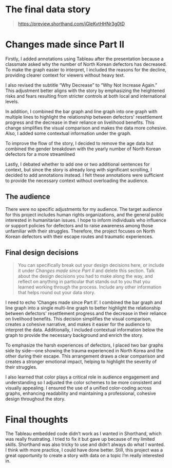 # The final data story
> https://preview.shorthand.com/jGleKvtHHNr3g0tD

# Changes made since Part II

Firstly, I added annotations using Tableau after the presentation because a classmate asked why the number of North Korean defectors has decreased. To make the graph easier to interpret, I included the reasons for the decline, providing clearer context for viewers without heavy text.

I also revised the subtitle “Why Decrease” to “Why Not Increase Again.” This adjustment better aligns with the story by emphasizing the heightened risks and fears resulting from stricter controls at both local and international levels.

In addition, I combined the bar graph and line graph into one graph with multiple lines to highlight the relationship between defectors' resettlement progress and the decrease in their reliance on livelihood benefits. This change simplifies the visual comparison and makes the data more cohesive. Also, I added some contextual information under the graph.

To improve the flow of the story, I decided to remove the age data but combined the gender breakdown with the yearly number of North Korean defectors for a more streamlined

Lastly, I debated whether to add one or two additional sentences for context, but since the story is already long with significant scrolling, I decided to add annotations instead. I felt these annotations were sufficient to provide the necessary context without overloading the audience.



## The audience

There were no specific adjustments for my audience. The target audience for this project includes human rights organizations, and the general public interested in humanitarian issues. I hope to inform individuals who influence or support policies for defectors and to raise awareness among those unfamiliar with their struggles. Therefore, the project focuses on North Korean defectors with their escape routes and traumatic experiences. 




## Final design decisions
> You can specifically break out your design decisions here, or include it under *Changes made since Part II* and delete this section. Talk about the design decisions you had to make along the way, and reflect on anything in particular that stands out to you that you learned working through the process.  Include any other information that helps round out your data story. 

I need to echo ‘Changes made since Part II’. I combined the bar graph and line graph into a single multi-line graph to better highlight the relationship between defectors' resettlement progress and the decrease in their reliance on livelihood benefits. This decision simplifies the visual comparison, creates a cohesive narrative, and makes it easier for the audience to interpret the data. Additionally, I included contextual information below the graph to provide the necessary background and enrich the story.

To emphasize the harsh experiences of defectors, I placed two bar graphs side by side—one showing the trauma experienced in North Korea and the other during their escape. This arrangement draws a clear comparison and creates a stronger emotional impact, helping to highlight the severity of their struggles.

I also learned that color plays a critical role in audience engagement and understanding so I adjusted the color schemes to be more consistent and visually appealing. I ensured the use of a unified color-coding across graphs, enhancing readability and maintaining a professional, cohesive design throughout the story.

# Final thoughts

The Tableau embedded code didn’t work as I wanted in Shorthand, which was really frustrating. I tried to fix it but gave up because of my limited skills. Shorthand was also tricky to use and didn’t always do what I wanted. I think with more practice, I could have done better.
Still, this project was a great opportunity to create a story with data on a topic I’m really interested in. 
